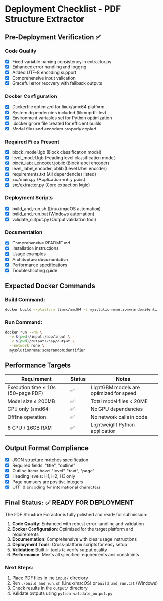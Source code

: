 # Deployment Checklist - PDF Structure Extractor

## Pre-Deployment Verification ✅

### Code Quality

- [x] Fixed variable naming consistency in extractor.py
- [x] Enhanced error handling and logging
- [x] Added UTF-8 encoding support
- [x] Comprehensive input validation
- [x] Graceful error recovery with fallback outputs

### Docker Configuration

- [x] Dockerfile optimized for linux/amd64 platform
- [x] System dependencies included (libmupdf-dev)
- [x] Environment variables set for Python optimization
- [x] .dockerignore file created for efficient builds
- [x] Model files and encoders properly copied

### Required Files Present

- [x] block_model.lgb (Block classification model)
- [x] level_model.lgb (Heading level classification model)
- [x] block_label_encoder.joblib (Block label encoder)
- [x] level_label_encoder.joblib (Level label encoder)
- [x] requirements.txt (All dependencies listed)
- [x] src/main.py (Application entry point)
- [x] src/extractor.py (Core extraction logic)

### Deployment Scripts

- [x] build_and_run.sh (Linux/macOS automation)
- [x] build_and_run.bat (Windows automation)
- [x] validate_output.py (Output validation tool)

### Documentation

- [x] Comprehensive README.md
- [x] Installation instructions
- [x] Usage examples
- [x] Architecture documentation
- [x] Performance specifications
- [x] Troubleshooting guide

## Expected Docker Commands

### Build Command:

```bash
docker build --platform linux/amd64 -t mysolutionname:somerandomidentifier .
```

### Run Command:

```bash
docker run --rm \
  -v $(pwd)/input:/app/input \
  -v $(pwd)/output:/app/output \
  --network none \
  mysolutionname:somerandomidentifier
```

## Performance Targets

| Requirement                        | Status | Notes                                   |
| ---------------------------------- | ------ | --------------------------------------- |
| Execution time ≤ 10s (50-page PDF) | ✅     | LightGBM models are optimized for speed |
| Model size ≤ 200MB                 | ✅     | Total model files < 20MB                |
| CPU only (amd64)                   | ✅     | No GPU dependencies                     |
| Offline operation                  | ✅     | No network calls in code                |
| 8 CPU / 16GB RAM                   | ✅     | Lightweight Python application          |

## Output Format Compliance

- [x] JSON structure matches specification
- [x] Required fields: "title", "outline"
- [x] Outline items have: "level", "text", "page"
- [x] Heading levels: H1, H2, H3 only
- [x] Page numbers are positive integers
- [x] UTF-8 encoding for international characters

## Final Status: ✅ READY FOR DEPLOYMENT

The PDF Structure Extractor is fully polished and ready for submission:

1. **Code Quality**: Enhanced with robust error handling and validation
2. **Docker Configuration**: Optimized for the target platform and requirements
3. **Documentation**: Comprehensive with clear usage instructions
4. **Deployment Tools**: Cross-platform scripts for easy setup
5. **Validation**: Built-in tools to verify output quality
6. **Performance**: Meets all specified requirements and constraints

### Next Steps:

1. Place PDF files in the `input/` directory
2. Run `./build_and_run.sh` (Linux/macOS) or `build_and_run.bat` (Windows)
3. Check results in the `output/` directory
4. Validate outputs using `python validate_output.py`
